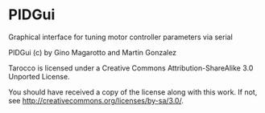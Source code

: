 # PIDGui
 Graphical interface for tuning motor controller parameters via serial

PIDGui (c) by Gino Magarotto and Martin Gonzalez

Tarocco is licensed under a
Creative Commons Attribution-ShareAlike 3.0 Unported License.

You should have received a copy of the license along with this
work.  If not, see <http://creativecommons.org/licenses/by-sa/3.0/>.
